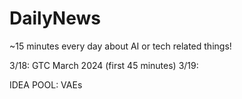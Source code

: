 # DailyNews
~15 minutes every day about AI or tech related things!

3/18: GTC March 2024 (first 45 minutes)
3/19: 

IDEA POOL:
VAEs